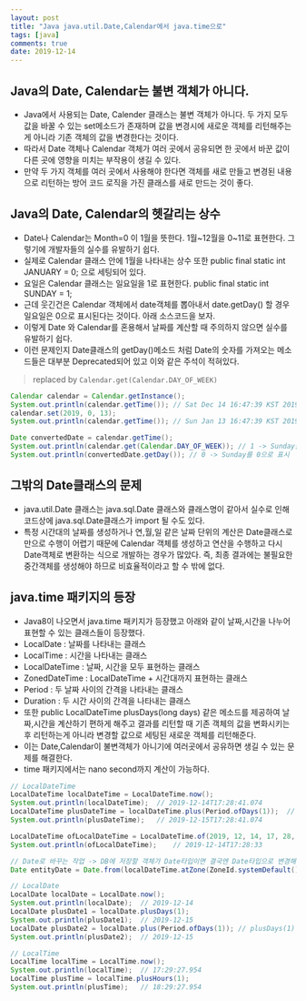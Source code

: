 ```yaml
---
layout: post
title: "Java java.util.Date,Calendar에서 java.time으로"
tags: [java]
comments: true
date: 2019-12-14
---
```


## Java의 Date, Calendar는 불변 객체가 아니다.
- Java에서 사용되는 Date, Calender 클래스는 불변 객체가 아니다. 두 가지 모두 값을 바꿀 수 있는 set메소드가 존재하며 값을 변경시에 새로운 객체를 리턴해주는게 아니라 기존 객체의 값을 변경한다는 것이다.
- 따라서 Date 객체나 Calendar 객체가 여러 곳에서 공유되면 한 곳에서 바꾼 값이 다른 곳에 영향을 미치는 부작용이 생길 수 있다.
- 만약 두 가지 객체를 여러 곳에서 사용해야 한다면 객체를 새로 만들고 변경된 내용으로 리턴하는 방어 코드 로직을 가진 클래스를 새로 만드는 것이 좋다.

## Java의 Date, Calendar의 헷갈리는 상수
- Date나 Calendar는 Month=0 이 1월을 뜻한다. 1월~12월을 0~11로 표현한다. 그렇기에 개발자들의 실수를 유발하기 쉽다.
- 실제로 Calendar 클래스 안에 1월을 나타내는 상수 또한 public final static int JANUARY = 0; 으로 세팅되어 있다.
- 요일은 Calendar 클래스는 일요일을 1로 표현한다. public final static int SUNDAY = 1; 
- 근데 웃긴건은 Calendar 객체에서 date객체를 뽑아내서 date.getDay() 할 경우 일요일은 0으로 표시된다는 것이다. 아래 소스코드을 보자.
- 이렇게 Date 와 Calendar를 혼용해서 날짜를 계산할 때 주의하지 않으면 실수를 유발하기 쉽다. 
- 이런 문제인지 Date클래스의 getDay()메소드 처럼 Date의 숫자를 가져오는 메소드들은 대부분 Deprecated되어 있고 이와 같은 주석이 적혀있다.
> replaced by <code>Calendar.get(Calendar.DAY_OF_WEEK)</code>

```java
Calendar calendar = Calendar.getInstance();
System.out.println(calendar.getTime()); // Sat Dec 14 16:47:39 KST 2019 -> 현재 시간
calendar.set(2019, 0, 13);
System.out.println(calendar.getTime()); // Sun Jan 13 16:47:39 KST 2019 -> 변경한 시간 month를 0으로 세팅했지만 1월(January)로 나타난다

Date convertedDate = calendar.getTime();
System.out.println(calendar.get(Calendar.DAY_OF_WEEK)); // 1 -> Sunday를 1로 표시
System.out.println(convertedDate.getDay()); // 0 -> Sunday를 0으로 표시 
```

## 그밖의 Date클래스의 문제
- java.util.Date 클래스는 java.sql.Date 클래스와 클래스명이 같아서 실수로 인해 코드상에 java.sql.Date클래스가 import 될 수도 있다.
- 특정 시간대의 날짜를 생성하거나 연,월,일 같은 날짜 단위의 계산은 Date클래스로만으로 수행이 어렵기 때문에 Calendar 객체를 생성하고 연산을 수행하고 다시 Date객체로 변환하는 식으로 개발하는 경우가 많았다. 즉, 최종 결과에는 불필요한 중간객체를 생성해야 하므로 비효율적이라고 할 수 밖에 없다.

## java.time 패키지의 등장
- Java8이 나오면서 java.time 패키지가 등장했고 아래와 같이 날짜,시간을 나누어 표현할 수 있는 클래스들이 등장했다.
- LocalDate : 날짜를 나타내는 클래스
- LocalTime : 시간을 나타내는 클래스
- LocalDateTime : 날짜, 시간을 모두 표현하는 클래스
- ZonedDateTime : LocalDateTime + 시간대까지 표현하는 클래스
- Period : 두 날짜 사이의 간격을 나타내는 클래스 
- Duration : 두 시간 사이의 간격을 나타내는 클래스
- 또한 public LocalDateTime plusDays(long days) 같은 메소드를 제공하여 날짜,시간을 계산하기 편하게 해주고 결과를 리턴할 때 기존 객체의 값을 변화시키는 후 리턴하는게 아니라 변경할 값으로 세팅된 새로운 객체를 리턴해준다.
- 이는 Date,Calendar이 불변객체가 아니기에 여러곳에서 공유하면 생길 수 있는 문제를 해결한다.
- time 패키지에서는 nano second까지 계산이 가능하다.

```java
// LocalDateTime
LocalDateTime localDateTime = LocalDateTime.now();
System.out.println(localDateTime);	// 2019-12-14T17:28:41.074
LocalDateTime plusDateTime = localDateTime.plus(Period.ofDays(1));	// Period
System.out.println(plusDateTime);	// 2019-12-15T17:28:41.074

LocalDateTime ofLocalDateTime = LocalDateTime.of(2019, 12, 14, 17, 28, 33);	// 이렇게 만드는 방법도 있다
System.out.println(ofLocalDateTime);	// 2019-12-14T17:28:33

// Date로 바꾸는 작업 -> DB에 저장할 객체가 Date타입이면 결국엔 Date타입으로 변경해줘야 한다.
Date entityDate = Date.from(localDateTime.atZone(ZoneId.systemDefault()).toInstant());

// LocalDate
LocalDate localDate = LocalDate.now();
System.out.println(localDate);	// 2019-12-14
LocalDate plusDate1 = localDate.plusDays(1);
System.out.println(plusDate1);	// 2019-12-15
LocalDate plusDate2 = localDate.plus(Period.ofDays(1));	// plusDays(1) 과 같은 결과다
System.out.println(plusDate2);	// 2019-12-15

// LocalTime
LocalTime localTime = LocalTime.now();
System.out.println(localTime);	// 17:29:27.954
LocalTime plusTime = localTime.plusHours(1);
System.out.println(plusTime);	// 18:29:27.954
```